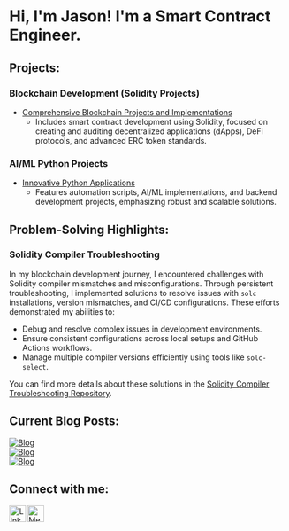 # Hi, I'm Jason! I'm a Smart Contract Engineer.

## Projects:

### Blockchain Development (Solidity Projects)
- [Comprehensive Blockchain Projects and Implementations](https://github.com/jason-victor1/Blockchain-Development.git)
  - Includes smart contract development using Solidity, focused on creating and auditing decentralized applications (dApps), DeFi protocols, and advanced ERC token standards.

### AI/ML Python Projects
- [Innovative Python Applications](https://github.com/jason-victor1/Python-Projects.git)
  - Features automation scripts, AI/ML implementations, and backend development projects, emphasizing robust and scalable solutions.

## Problem-Solving Highlights:
### Solidity Compiler Troubleshooting
In my blockchain development journey, I encountered challenges with Solidity compiler mismatches and misconfigurations. Through persistent troubleshooting, I implemented solutions to resolve issues with `solc` installations, version mismatches, and CI/CD configurations. These efforts demonstrated my abilities to:
- Debug and resolve complex issues in development environments.
- Ensure consistent configurations across local setups and GitHub Actions workflows.
- Manage multiple compiler versions efficiently using tools like `solc-select`.

You can find more details about these solutions in the [Solidity Compiler Troubleshooting Repository](https://github.com/jason-victor1/solidity-compiler-troubleshooting.git).

## Current Blog Posts:
[![Blog](https://img.shields.io/badge/Read%20Blog-How%20to%20Stop%20SIM%20Swapping%20Scams%20with%20Blockchain%20Technology-darkblue)](https://medium.com/@jasonvictor19/how-to-stop-sim-swapping-scams-with-blockchain-technology-2c97e60cc566)  
[![Blog](https://img.shields.io/badge/Read%20Blog-Why%20Blockchain%20Can’t%20Be%20Hacked%3A%20Breaking%20Down%20Its%20Security%20Features-darkblue)](https://medium.com/@jasonvictor19/why-blockchain-cant-be-hacked-breaking-down-its-security-features-f3a0fda29976)  
[![Blog](https://img.shields.io/badge/Read%20Blog-Solidity%20Development%3A%20Developing%20the%20Timelock%20Smart%20Contract-darkblue)](https://medium.com/@jasonvictor19/solidity-development-developing-the-timelock-smart-contract-c479800b4609)

## Connect with me:

<a href="https://linkedin.com">
  <img align="left" alt="LinkedIn" width="30px" src="https://img.icons8.com/fluent/48/000000/linkedin.png" />
</a>

<a href="https://medium.com">
  <img align="left" alt="Medium" width="30px" src="https://upload.wikimedia.org/wikipedia/commons/e/ec/Medium_logo_Monogram.svg" />
</a>

<!-- Make sure to add some space after the icons -->
<br />
<br />

<!-- Now add your actual link references below -->
[linkedin]: https://linkedin.com
[medium]: https://medium.com


